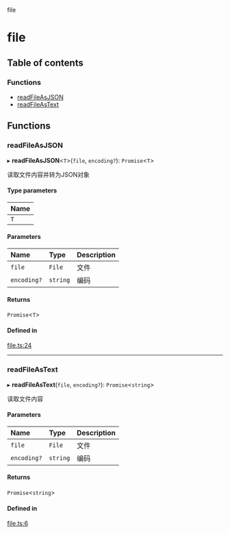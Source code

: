 file

# file

## Table of contents

### Functions

- [readFileAsJSON](README.md#readfileasjson)
- [readFileAsText](README.md#readfileastext)

## Functions

### readFileAsJSON

▸ **readFileAsJSON**<`T`\>(`file`, `encoding?`): `Promise`<`T`\>

读取文件内容并转为JSON对象

#### Type parameters

| Name |
| :------ |
| `T` |

#### Parameters

| Name | Type | Description |
| :------ | :------ | :------ |
| `file` | `File` | 文件 |
| `encoding?` | `string` | 编码 |

#### Returns

`Promise`<`T`\>

#### Defined in

[file.ts:24](https://github.com/xizher/nhz-utils/blob/f583067/src/file/file.ts#L24)

___

### readFileAsText

▸ **readFileAsText**(`file`, `encoding?`): `Promise`<`string`\>

读取文件内容

#### Parameters

| Name | Type | Description |
| :------ | :------ | :------ |
| `file` | `File` | 文件 |
| `encoding?` | `string` | 编码 |

#### Returns

`Promise`<`string`\>

#### Defined in

[file.ts:6](https://github.com/xizher/nhz-utils/blob/f583067/src/file/file.ts#L6)
